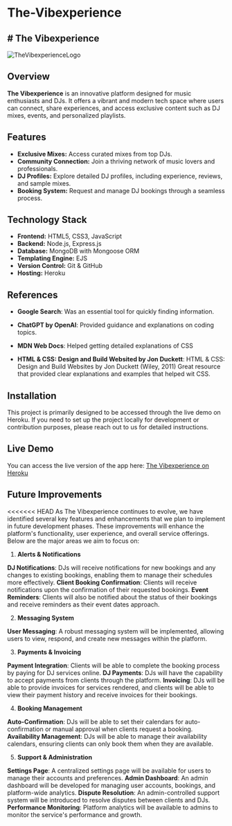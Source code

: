 # The-Vibexperience

## # The Vibexperience

![TheVibexperienceLogo](https://github.com/user-attachments/assets/b33bb272-f19f-4237-88bd-2967066be58a)



## Overview

**The Vibexperience** is an innovative platform designed for music enthusiasts and DJs. It offers a vibrant and modern tech space where users can connect, share experiences, and access exclusive content such as DJ mixes, events, and personalized playlists.

## Features

- **Exclusive Mixes:** Access curated mixes from top DJs.
- **Community Connection:** Join a thriving network of music lovers and professionals.
- **DJ Profiles:** Explore detailed DJ profiles, including experience, reviews, and sample mixes.
- **Booking System:** Request and manage DJ bookings through a seamless process.

## Technology Stack

- **Frontend:** HTML5, CSS3, JavaScript 
- **Backend:** Node.js, Express.js
- **Database:** MongoDB with Mongoose ORM
- **Templating Engine:** EJS
- **Version Control:** Git & GitHub
- **Hosting:** Heroku 

## References

- **Google Search**: Was an essential tool for quickly finding information.

- **ChatGPT by OpenAI**: Provided guidance and explanations on coding topics.

- **MDN Web Docs**: Helped getting detailed explanations of CSS

- **HTML & CSS: Design and Build Websited by Jon Duckett**: HTML & CSS: Design and Build Websites by Jon Duckett (Wiley, 2011) Great resource that provided clear explanations and examples that helped wit CSS. 

## Installation

This project is primarily designed to be accessed through the live demo on Heroku. If you need to set up the project locally for development or contribution purposes, please reach out to us for detailed instructions.

## Live Demo

You can access the live version of the app here: [The Vibexperience on Heroku](https://the-vibexperience-f7b30e48c10f.herokuapp.com/)

## Future Improvements 

<<<<<<< HEAD
As The Vibexperience continues to evolve, we have identified several key features and enhancements that we plan to implement in future development phases. These improvements will enhance the platform's functionality, user experience, and overall service offerings. Below are the major areas we aim to focus on:

1. **Alerts & Notifications**

**DJ Notifications**: DJs will receive notifications for new bookings and any changes to existing bookings, enabling them to manage their schedules more effectively.
**Client Booking Confirmation**: Clients will receive notifications upon the confirmation of their requested bookings.
**Event Reminders**: Clients will also be notified about the status of their bookings and receive reminders as their event dates approach.

2. **Messaging System**

**User Messaging**: A robust messaging system will be implemented, allowing users to view, respond, and create new messages within the platform.

3. **Payments & Invoicing**

**Payment Integration**: Clients will be able to complete the booking process by paying for DJ services online.
**DJ Payments**: DJs will have the capability to accept payments from clients through the platform.
**Invoicing**: DJs will be able to provide invoices for services rendered, and clients will be able to view their payment history and receive invoices for their bookings.

4. **Booking Management**

**Auto-Confirmation**: DJs will be able to set their calendars for auto-confirmation or manual approval when clients request a booking.
**Availability Management**: DJs will be able to manage their availability calendars, ensuring clients can only book them when they are available.

5. **Support & Administration**

**Settings Page**: A centralized settings page will be available for users to manage their accounts and preferences.
**Admin Dashboard**: An admin dashboard will be developed for managing user accounts, bookings, and platform-wide analytics.
**Dispute Resolution**: An admin-controlled support system will be introduced to resolve disputes between clients and DJs.
**Performance Monitoring**: Platform analytics will be available to admins to monitor the service's performance and growth.

